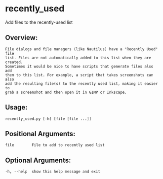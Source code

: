 # recently_used

Add files to the recently-used list


## Overview:

    File dialogs and file managers (like Nautilus) have a "Recently Used" file
    list. Files are not automatically added to this list when they are created.
    Sometimes it would be nice to have scripts that generate files also add
    them to this list. For example, a script that takes screenshots can also
    add the resulting file(s) to the recently used list, making it easier to
    grab a screenshot and then open it in GIMP or Inkscape.

## Usage:

    recently_used.py [-h] [file [file ...]]


## Positional Arguments:

    file        File to add to recently used list

## Optional Arguments:

    -h, --help  show this help message and exit


